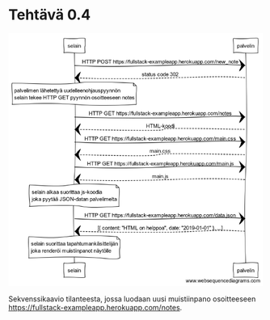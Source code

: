 # Tehtävä 0.4

![Sekvenssikaavio](https://github.com/SIholin/SannaFullStack/blob/master/vko0/images/pic0.4.png)

Sekvenssikaavio tilanteesta, jossa luodaan uusi muistiinpano osoitteeseen https://fullstack-exampleapp.herokuapp.com/notes.
